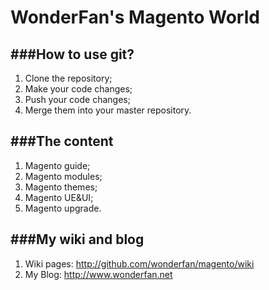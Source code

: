 WonderFan's Magento World
=========================

###How to use git?
--------------
1. Clone the repository;
2. Make your code changes;
3. Push your code changes;
4. Merge them into your master repository.

###The content
-----------
1. Magento guide;
2. Magento modules;
3. Magento themes;
4. Magento UE&UI;
5. Magento upgrade.

###My wiki and blog
----------------
1. Wiki pages:   http://github.com/wonderfan/magento/wiki 
2. My Blog: http://www.wonderfan.net
